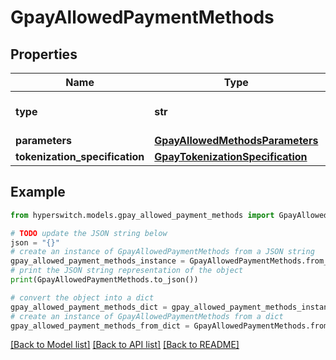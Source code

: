 # GpayAllowedPaymentMethods


## Properties

Name | Type | Description | Notes
------------ | ------------- | ------------- | -------------
**type** | **str** | The type of payment method | 
**parameters** | [**GpayAllowedMethodsParameters**](GpayAllowedMethodsParameters.md) |  | 
**tokenization_specification** | [**GpayTokenizationSpecification**](GpayTokenizationSpecification.md) |  | 

## Example

```python
from hyperswitch.models.gpay_allowed_payment_methods import GpayAllowedPaymentMethods

# TODO update the JSON string below
json = "{}"
# create an instance of GpayAllowedPaymentMethods from a JSON string
gpay_allowed_payment_methods_instance = GpayAllowedPaymentMethods.from_json(json)
# print the JSON string representation of the object
print(GpayAllowedPaymentMethods.to_json())

# convert the object into a dict
gpay_allowed_payment_methods_dict = gpay_allowed_payment_methods_instance.to_dict()
# create an instance of GpayAllowedPaymentMethods from a dict
gpay_allowed_payment_methods_from_dict = GpayAllowedPaymentMethods.from_dict(gpay_allowed_payment_methods_dict)
```
[[Back to Model list]](../README.md#documentation-for-models) [[Back to API list]](../README.md#documentation-for-api-endpoints) [[Back to README]](../README.md)


